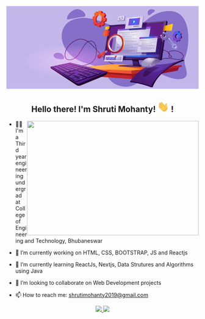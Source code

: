 <p align="center">
  <img src="./header.png">
  </p>

<h2 align="center"> Hello there! I'm Shruti Mohanty! <img src="https://raw.githubusercontent.com/ABSphreak/ABSphreak/master/gifs/Hi.gif" width="30px"> ! </h2>

<img align="right" src="https://media.istockphoto.com/vectors/working-at-home-vector-flat-style-illustration-online-career-space-vector-id1241710244?k=20&m=1241710244&s=612x612&w=0&h=RqGpgs6pK0cC7C-P70rgtf0iPFaQLTfa0X3eNJiYRCs=" width="450" height="300">


- 👩‍🎓 I'm a Third year engineering undergrad at College of Engineering and Technology, Bhubaneswar

- 🔭 I’m currently working on HTML, CSS, BOOTSTRAP, JS and Reactjs

- 📝 I’m currently learning ReactJs, Nextjs, Data Strutures and Algorithms using Java

- 👯 I’m looking to collaborate on Web Development projects

- 📫 How to reach me: shrutimohanty2019@gmail.com 

<p align="center">
<a href="https://github.com/shruti0419">
  <img height="160em" src="https://github-readme-stats.vercel.app/api?username=shruti0419&show_icons=true&theme=dark&include_all_commits=true&count_private=true"/>
  <img height="160em" src="https://github-readme-streak-stats.herokuapp.com/?user=shruti0419&theme=dark"/>
</a>
</p>


